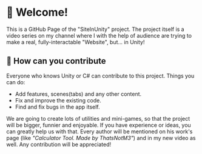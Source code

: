 # :wave: Welcome!
This is a GitHub Page of the "SiteInUnity" project. The project itself is a video series on my channel where I with the help of audience are trying to make a real, fully-interactable "Website", but... in Unity!

## :briefcase: How can you contribute
Everyone who knows Unity or C# can contribute to this project. Things you can do:
* Add features, scenes(tabs) and any other content.
* Fix and improve the existing code.
* Find and fix bugs in the app itself.

We are going to create lots of utilities and mini-games, so that the project will be bigger, funnier and enjoyable. If you have experience or ideas, you can greatly help us with that. Every author will be mentioned on his work's page (like *"Calculator Tool. Made by ThatsNotM3"*) and in my new video as well. Any contribution will be appreciated!
